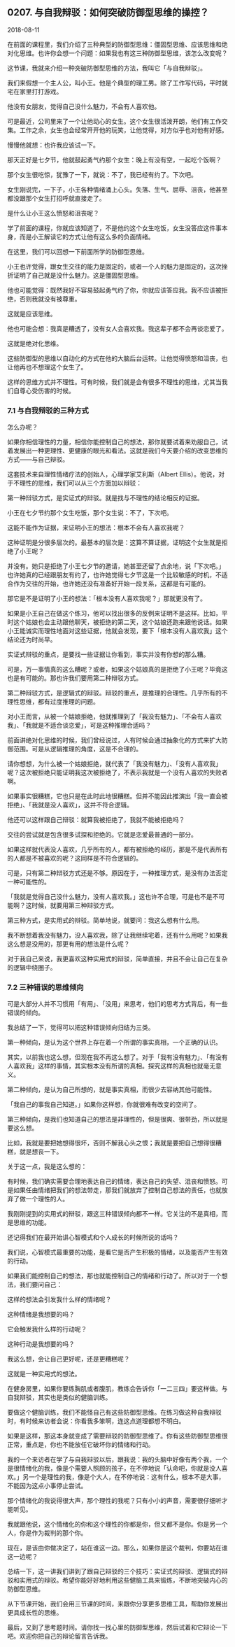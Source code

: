 ## 0207. 与自我辩驳：如何突破防御型思维的操控？

2018-08-11

在前面的课程里，我们介绍了三种典型的防御型思维：僵固型思维、应该思维和绝对化思维。也许你会想一个问题：如果我也有这三种防御型思维，该怎么改变呢？

这节课，我就来介绍一种突破防御型思维的方法，我叫它「与自我辩驳」。

我们来假想一个主人公，叫小王。他是个典型的理工男。除了工作写代码，平时就宅在家里打打游戏。

他没有女朋友，觉得自己没什么魅力，不会有人喜欢他。

可是最近，公司里来了一个让他动心的女生。这个女生很活泼开朗，他们有工作交集。工作之余，女生也会经常开开他的玩笑，让他觉得，对方似乎也对他有好感。

慢慢他就想：也许我应该试一下。

那天正好是七夕节，他就鼓起勇气约那个女生：晚上有没有空，一起吃个饭啊？

那个女生很吃惊，犹豫了一下，就说：不了，我已经有约了。下次吧。

女生刚说完，一下子，小王各种情绪涌上心头。失落、生气、屈辱、沮丧，他甚至都没跟那个女生打招呼就直接走了。

是什么让小王这么愤怒和沮丧呢？

学了前面的课程，你就应该知道了，不是他约这个女生吃饭，女生没答应这件事本身，而是小王解读它的方式让他有这么多的负面情绪。

在这里，我们可以回想一下前面所学的防御型思维。

小王也许觉得，跟女生交往的能力是固定的，或者一个人的魅力是固定的，这次挫折证明了自己就是没什么魅力。这是僵固型思维。

他也可能觉得：既然我好不容易鼓起勇气约了你，你就应该答应我。我不应该被拒绝，否则我就没有被尊重。

这就是应该思维。

他也可能会想：我真是糟透了，没有女人会喜欢我。我这辈子都不会再谈恋爱了。

这就是绝对化思维。

这些防御型的思维以自动化的方式在他的大脑后台运转。让他觉得愤怒和沮丧，也让他再也不想理这个女生了。

这样的思维方式并不理性。可有时候，我们就是会有很多不理性的思维，尤其当我们自尊心受伤害的时候。

### 7.1 与自我辩驳的三种方式

怎么办呢？

如果你相信理性的力量，相信你能控制自己的想法，那你就要试着来劝服自己，试着发展出一种更理性、更健康的眼光和看法。这就是我们今天要介绍的改变思维的方式——与自己辩驳。

这套技术来自理性情绪疗法的创始人，心理学家艾利斯（Albert Ellis）。他说，对于不理性的思维，我们可以从三个方面加以辩驳：

第一种辩驳方式，是实证式的辩驳。就是找与不理性的结论相反的证据。

小王在七夕节约那个女生吃饭，那个女生说：不了，下次吧。

这能不能作为证据，来证明小王的想法：根本不会有人喜欢我呢？

这种证明是分很多层次的。最基本的层次是：这算不算证据，证明这个女生就是拒绝了小王呢？

并没有。她只是拒绝了小王七夕节的邀请，她甚至还留了点余地，说「下次吧。」也许她真的已经跟朋友有约了，也许她觉得七夕节这是一个比较敏感的时机，不适合作为交往的开始，也许她还没有准备好开始一段关系，这都是有可能的。

那它是不是证明了小王的想法：「根本没有人喜欢我呢？」那就更没有了。

如果是小王自己在做这个练习，他可以找出很多的反例来证明不是这样。比如，平时这个姑娘也会主动跟他聊天，被拒绝的第二天，这个姑娘还跑来跟他说话。如果小王能诚实而理性地面对这些证据，他就会发现，要下「根本没有人喜欢我」这个结论还为时尚早。

实证式辩驳的重点，是要找一些证据让你看到，事实并没有你想的那么糟。

可是，万一事情真的这么糟呢？或者，如果这个姑娘真的是拒绝了小王呢？毕竟这也是有可能的。那也许我们要用第二种辩驳方式。

第二种辩驳方式，是逻辑式的辩驳。辩驳的重点，是推理的合理性。几乎所有的不理性思维，都有过度推理的问题。

对小王而言，从被一个姑娘拒绝，他就推理到了「我没有魅力」、「不会有人喜欢我」、「我就是不适合谈恋爱」，可是这种推理合适吗？

前面讲绝对化思维的时候，我们曾经说过，人有时候会通过抽象化的方式来扩大防御范围。可是从逻辑推理的角度，这是不合理的。

请你想想，为什么被一个姑娘拒绝，就代表了「我没有魅力」、「没有人喜欢我」呢？这次被拒绝只能证明我这次被拒绝了，不表示我就是一个没有人喜欢的失败者啊。

如果事实很糟糕，它也只是在此时此地很糟糕。但并不能因此推演出「我一直会被拒绝」、「我就是没人喜欢」，这并不符合逻辑。

他还可以这样跟自己辩驳：就算我被拒绝了，我就不能被拒绝吗？

交往的尝试就是包含很多试探和拒绝的。它就是恋爱最普通的一部分。

如果这样就代表没人喜欢，几乎所有的人，都有被拒绝的经历，那是不是代表所有的人都是不被喜欢的呢？这同样是不符合逻辑的。

可是，只有第二种辩驳方式还是不够。原因在于，一种推理方式，是没有办法否定一种可能性的。

「我就是觉得自己没什么魅力，没有人喜欢我。」这也许不合理，可是也不是不可能啊？这时候，就要用第三种辩驳方式。

第三种方式，是实用式的辩驳。简单地说，就要问：我这么想有什么用。

我不断想着我没有魅力，没人喜欢我，除了让我继续宅着，还有什么用呢？如果我这么想是没用的，那更有用的想法是什么呢？

对于我自己来说，我更喜欢这种实用式的辩驳，简单直接，并且不会让自己在复杂的逻辑中绕圈子。

### 7.2 三种错误的思维倾向

可是大部分人并不习惯用「有用」、「没用」来思考，他们的思考方式背后，有一些错误的倾向。

我总结了一下，觉得可以把这种错误倾向归结为三类。

第一种倾向，是认为这个世界上存在着一个所谓的事实真相，一个正确的认识。

其实，以前我也这么想，但现在我不再这么想了。对于「我有没有魅力」、「有没有人喜欢我」这样的事情，其实根本没有所谓的真相。探究这样的真相也就毫无意义。

第二种倾向，是认为自己所想的，就是事实真相，而很少去容纳其他可能性。

「我自己的事我自己知道。」如果你这样想，你就很难有改变的空间了。

第三种倾向，是我们也知道自己的想法是非理性的，但是很爽、很带劲，所以就是要这么想。

比如，我就是要把她想得很坏，否则不解我心头之恨；我就是要把自己想得很糟糕，就是想丧一下。

关于这一点，我是这么想的：

有时候，我们确实需要合理地表达自己的情绪，表达自己的失望、沮丧和愤怒。可是如果任由情绪把我们的想法带走，那我们就放弃了控制自己想法的责任，也就放弃了做一个理性的人。

我刚刚提到的实用式的辩驳，跟这三种错误倾向都不一样。它关注的不是真相，而是思维的功能。

还记得我们在最开始讲心智模式和个人成长的时候所说的话吗？

我们说，心智模式最重要的功能，是看它是否产生积极的情绪，以及能否产生有效的行动。

如果我们能控制自己的想法，那也就能控制自己的情绪和行动了。所以对于一个想法，我们要问自己：

这样的想法会引发我什么样的情绪呢？

这种情绪是我想要的吗？

它会触发我什么样的行动呢？

这种行动是我想要的吗？

我这么想，会让自己更好呢，还是更糟糕呢？

这就是一种实用式的想法。

在健身房里，如果你要练胸肌或者腹肌，教练会告诉你「一二三四」要这样做。与自我辩驳，其实也是类似的健脑训练。

要做这个健脑训练，我们不能怪自己有这些防御型思维。在练习做这种自我辩驳时，有时候来访者会说：你看我多笨啊，连这点道理都想不明白。

如果是这样，那这本身就变成了需要辩驳的防御型思维了。你有这些防御型思维很正常，重点是，你也不能放任它破坏你的情绪和行动。

我的一个来访者在学了与自我辩驳以后，跟我说：我的头脑中好像有两个我，一个是很情绪化的我，像是个需要人照顾的孩子，在不停地说「认命吧，你就是没人喜欢。」另一个是理性的我，像是个大人，在不停地说：这有什么，根本不是大事，不能因为这点小事停止尝试。

那个情绪化的我说得很大声，那个理性的我呢？只有小小的声音，需要很仔细听才能听见。

我就跟他说，这个情绪化的你和这个理性的你都是你，但又都不是你。你是另一个人，你是作为裁判的那个你。

现在，是该由你做决定了，站在谁这一边。那么，如果你是这个裁判，你要站在谁这一边呢？

总结一下，这一讲我们讲到了跟自己辩驳的三个技巧：实证式的辩驳、逻辑式的辩驳和实用式的辩驳。希望你能好好地利用这些健脑工具来锻炼，不断地突破内心的防御型思维。

从下节课开始，我们会用三节课的时间，来跟你分享更多思维工具，帮助你发展出更具成长性的思维。

最后，又到了思考题时间。请你找一找心里的防御型思维，然后试着和它辩论一下吧。欢迎你把自己的辩论留言告诉我。
